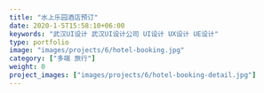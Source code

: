 ```yaml
---
title: "水上乐园酒店预订"
date: 2020-1-5T15:58:10+06:00
keywords: "武汉UI设计 武汉UI设计公司 UI设计 UX设计 UE设计"
type: portfolio
image: "images/projects/6/hotel-booking.jpg"
category: ["多端 旅行"]
weight: 0
project_images: ["images/projects/6/hotel-booking-detail.jpg"]
---
```

